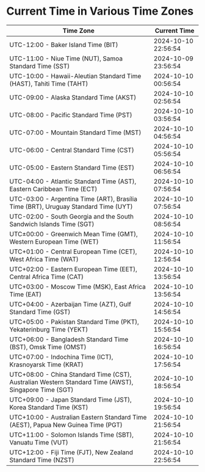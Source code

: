 # Current Time in Various Time Zones

| Time Zone | Current Time |
|-----------|--------------|
| UTC-12:00 - Baker Island Time (BIT) | 2024-10-10 22:56:54 |
| UTC-11:00 - Niue Time (NUT), Samoa Standard Time (SST) | 2024-10-09 23:56:54 |
| UTC-10:00 - Hawaii-Aleutian Standard Time (HAST), Tahiti Time (TAHT) | 2024-10-10 00:56:54 |
| UTC-09:00 - Alaska Standard Time (AKST) | 2024-10-10 02:56:54 |
| UTC-08:00 - Pacific Standard Time (PST) | 2024-10-10 03:56:54 |
| UTC-07:00 - Mountain Standard Time (MST) | 2024-10-10 04:56:54 |
| UTC-06:00 - Central Standard Time (CST) | 2024-10-10 05:56:54 |
| UTC-05:00 - Eastern Standard Time (EST) | 2024-10-10 06:56:54 |
| UTC-04:00 - Atlantic Standard Time (AST), Eastern Caribbean Time (ECT) | 2024-10-10 07:56:54 |
| UTC-03:00 - Argentina Time (ART), Brasília Time (BRT), Uruguay Standard Time (UYT) | 2024-10-10 07:56:54 |
| UTC-02:00 - South Georgia and the South Sandwich Islands Time (SGT) | 2024-10-10 08:56:54 |
| UTC±00:00 - Greenwich Mean Time (GMT), Western European Time (WET) | 2024-10-10 11:56:54 |
| UTC+01:00 - Central European Time (CET), West Africa Time (WAT) | 2024-10-10 12:56:54 |
| UTC+02:00 - Eastern European Time (EET), Central Africa Time (CAT) | 2024-10-10 13:56:54 |
| UTC+03:00 - Moscow Time (MSK), East Africa Time (EAT) | 2024-10-10 13:56:54 |
| UTC+04:00 - Azerbaijan Time (AZT), Gulf Standard Time (GST) | 2024-10-10 14:56:54 |
| UTC+05:00 - Pakistan Standard Time (PKT), Yekaterinburg Time (YEKT) | 2024-10-10 15:56:54 |
| UTC+06:00 - Bangladesh Standard Time (BST), Omsk Time (OMST) | 2024-10-10 16:56:54 |
| UTC+07:00 - Indochina Time (ICT), Krasnoyarsk Time (KRAT) | 2024-10-10 17:56:54 |
| UTC+08:00 - China Standard Time (CST), Australian Western Standard Time (AWST), Singapore Time (SGT) | 2024-10-10 18:56:54 |
| UTC+09:00 - Japan Standard Time (JST), Korea Standard Time (KST) | 2024-10-10 19:56:54 |
| UTC+10:00 - Australian Eastern Standard Time (AEST), Papua New Guinea Time (PGT) | 2024-10-10 21:56:54 |
| UTC+11:00 - Solomon Islands Time (SBT), Vanuatu Time (VUT) | 2024-10-10 21:56:54 |
| UTC+12:00 - Fiji Time (FJT), New Zealand Standard Time (NZST) | 2024-10-10 22:56:54 |
